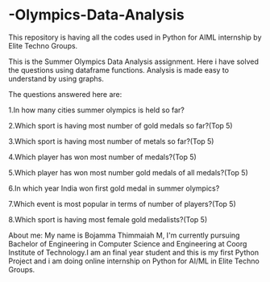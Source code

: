 # -Olympics-Data-Analysis  
This repository is having all the codes used in Python for AIML internship by Elite Techno Groups.


This is the Summer Olympics Data Analysis assignment.
Here i have solved the questions using dataframe functions.
Analysis is made easy to understand by using graphs.

The questions answered here are:

1.In how many cities summer olympics is held so far?

2.Which sport is having most number of gold medals so far?(Top 5)

3.Which sport is having most number of metals so far?(Top 5)

4.Which player has won most number of medals?(Top 5)

5.Which player has won most number gold medals of all medals?(Top 5)

6.In which year India won first gold medal in summer olympics?

7.Which event is most popular in terms of number of players?(Top 5)

8.Which sport is having most female gold medalists?(Top 5)

About me:
My name is Bojamma Thimmaiah M, I'm currently pursuing Bachelor of Engineering in Computer Science and Engineering at Coorg Institute of Technology.I am an final year student and this is my first Python Project and i am doing online internship on Python for AI/ML in Elite Techno Groups.
